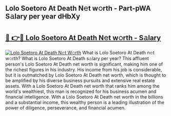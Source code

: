 ## Lolo Soetoro At Death N𝚎t w𝚘rth - Part-pWA S𝚊lary per year dHbXy

# <h2><a href="http://gc021fx.nevu.top/?p=Lolo+Soetoro+At+Death">🔗 👉🔴 Lolo Soetoro At Death N𝚎t w𝚘rth - S𝚊lary</a></h2>

[![Lolo Soetoro At Death N𝚎t W𝚘rth](https://i.imgur.com/Oavwk0R.jpeg)](http://gc021fx.nevu.top/?p=Lolo+Soetoro+At+Death)
What is Lolo Soetoro At Death n𝚎t w𝚘rth? What is Lolo Soetoro At Death s𝚊lary per year?
This affluent person's Lolo Soetoro At Death net worth is significant, making him one of the richest figures in his industry. His income from his job is considerable, but it is outmatched by Lolo Soetoro At Death net worth, which is thought to be amplified by his diverse business pursuits and extensive real estate assets. With a Lolo Soetoro At Death net worth that ranks him among the world's wealthiest, this man is recognized for his business acumen and financial intelligence. With a Lolo Soetoro At Death net worth in the billions and a substantial income, this wealthy person is a leading illustration of the power of diligence, perseverance, and financial acumen.

